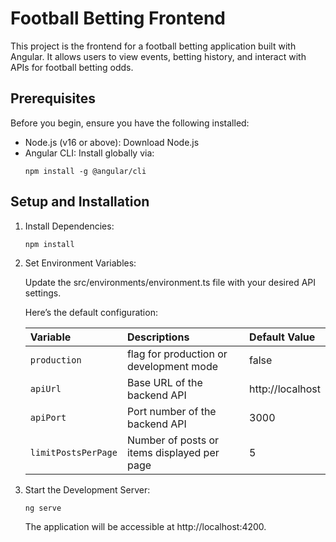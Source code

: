 # Football Betting Frontend

This project is the frontend for a football betting application built with Angular. It allows users to view events, betting history, and interact with APIs for football betting odds.

## Prerequisites

Before you begin, ensure you have the following installed:

-   Node.js (v16 or above): Download Node.js
-   Angular CLI: Install globally via:
    ```
    npm install -g @angular/cli
    ```

## Setup and Installation

1. Install Dependencies:

    ```
    npm install
    ```

2. Set Environment Variables:

    Update the src/environments/environment.ts file with your desired API settings.

    Here’s the default configuration:

    | Variable            | Descriptions                                | Default Value    |
    | :------------------ | :------------------------------------------ | :--------------- |
    | `production`        | flag for production or development mode     | false            |
    | `apiUrl`            | Base URL of the backend API                 | http://localhost |
    | `apiPort`           | Port number of the backend API              | 3000             |
    | `limitPostsPerPage` | Number of posts or items displayed per page | 5                |

3. Start the Development Server:

    ```
    ng serve
    ```

    The application will be accessible at http://localhost:4200.
